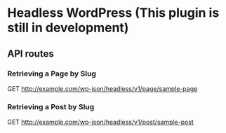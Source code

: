 # Headless WordPress (This plugin is still in development)

## API routes

### Retrieving a Page by Slug
GET http://example.com/wp-json/headless/v1/page/sample-page

### Retrieving a Post by Slug
GET http://example.com/wp-json/headless/v1/post/sample-post
